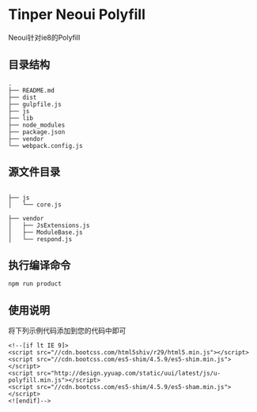 # Tinper Neoui Polyfill
Neoui针对ie8的Polyfill

## 目录结构

```
.
├── README.md
├── dist
├── gulpfile.js
├── js
├── lib
├── node_modules
├── package.json
├── vendor
└── webpack.config.js

```

## 源文件目录

```

├── js
│   └── core.js

├── vendor
│   ├── JsExtensions.js
│   ├── ModuleBase.js
│   └── respond.js

```


## 执行编译命令

```
npm run product
```

## 使用说明
将下列示例代码添加到您的代码中即可
```
<!--[if lt IE 9]>
<script src="//cdn.bootcss.com/html5shiv/r29/html5.min.js"></script>
<script src="//cdn.bootcss.com/es5-shim/4.5.9/es5-shim.min.js"></script>
<script src="http://design.yyuap.com/static/uui/latest/js/u-polyfill.min.js"></script>
<script src="//cdn.bootcss.com/es5-shim/4.5.9/es5-sham.min.js"></script>
<![endif]-->
```
